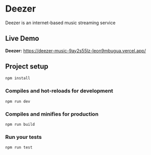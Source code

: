 # Deezer

Deezer is an internet-based music streaming service

## Live Demo

**Deezer:** https://deezer-music-9ay2s55lz-leon9mbugua.vercel.app/

## Project setup

```bash
npm install
```

### Compiles and hot-reloads for development

```
npm run dev
```

### Compiles and minifies for production

```
npm run build
```

### Run your tests

```
npm run test
```
